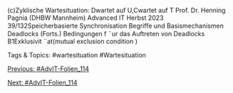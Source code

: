 (c)Zyklische Wartesituation: Dwartet auf U,Cwartet auf T
Prof. Dr. Henning Pagnia (DHBW Mannheim) Advanced IT Herbst 2023 39/132Speicherbasierte Synchronisation Begriﬀe und Basismechanismen
Deadlocks (Forts.)
Bedingungen f ¨ur das Auftreten von Deadlocks
B1Exklusivit ¨at(mutual exclusion condition )

   Tags & Topics:
   #wartesituation
   #Wartesituation

[Previous: #AdvIT-Folien_114](AdvIT-Folien_114.md)

[Next: #AdvIT-Folien_114](AdvIT-Folien_114.md)